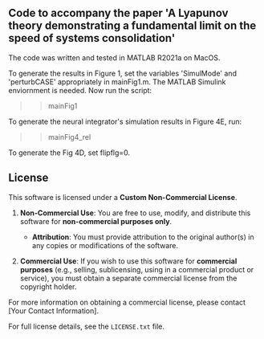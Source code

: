 ## Code to accompany the paper 'A Lyapunov theory demonstrating a fundamental limit on the speed of systems consolidation'

The code was written and tested in MATLAB R2021a on MacOS. 

To generate the results in Figure 1, set the variables 'SimulMode' and 'perturbCASE' appropriately in mainFig1.m. The MATLAB Simulink enviornment is needed. Now run the script:
>> mainFig1

To generate the neural integrator's simulation results in Figure 4E, run:
>> mainFig4_rel

To generate the Fig 4D, set flipflg=0.



## License

This software is licensed under a **Custom Non-Commercial License**.

1. **Non-Commercial Use**: You are free to use, modify, and distribute this software for **non-commercial purposes only**. 
   - **Attribution**: You must provide attribution to the original author(s) in any copies or modifications of the software.

2. **Commercial Use**: If you wish to use this software for **commercial purposes** (e.g., selling, sublicensing, using in a commercial product or service), you must obtain a separate commercial license from the copyright holder.

For more information on obtaining a commercial license, please contact [Your Contact Information].

For full license details, see the `LICENSE.txt` file.
